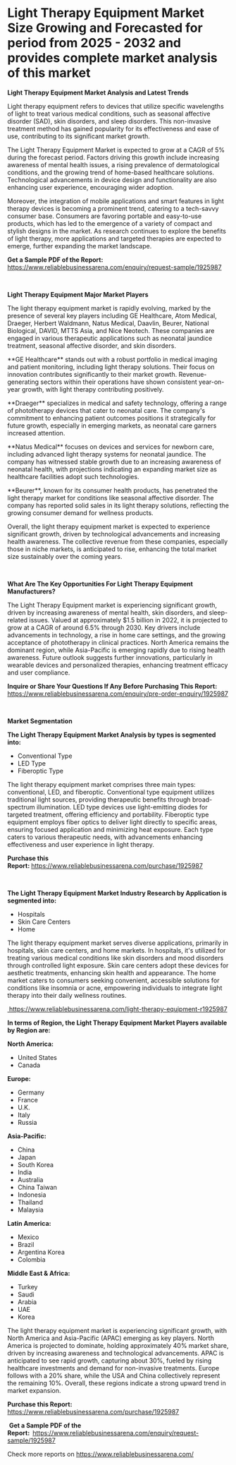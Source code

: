 <p><h1>Light Therapy Equipment Market Size Growing and Forecasted for period from 2025 - 2032 and provides complete market analysis of this market</h1></p><p><strong>Light Therapy Equipment Market Analysis and Latest Trends</strong></p>
<p><p>Light therapy equipment refers to devices that utilize specific wavelengths of light to treat various medical conditions, such as seasonal affective disorder (SAD), skin disorders, and sleep disorders. This non-invasive treatment method has gained popularity for its effectiveness and ease of use, contributing to its significant market growth.</p><p>The Light Therapy Equipment Market is expected to grow at a CAGR of 5% during the forecast period. Factors driving this growth include increasing awareness of mental health issues, a rising prevalence of dermatological conditions, and the growing trend of home-based healthcare solutions. Technological advancements in device design and functionality are also enhancing user experience, encouraging wider adoption.</p><p>Moreover, the integration of mobile applications and smart features in light therapy devices is becoming a prominent trend, catering to a tech-savvy consumer base. Consumers are favoring portable and easy-to-use products, which has led to the emergence of a variety of compact and stylish designs in the market. As research continues to explore the benefits of light therapy, more applications and targeted therapies are expected to emerge, further expanding the market landscape.</p></p>
<p><strong>Get a Sample PDF of the Report:&nbsp;</strong> <a href="https://www.reliablebusinessarena.com/enquiry/request-sample/1925987?utm_campaign=2635&utm_medium=2&utm_source=Github&utm_content=ia&utm_term=03032025&utm_id=light-therapy-equipment">https://www.reliablebusinessarena.com/enquiry/request-sample/1925987</a></p>
<p>&nbsp;</p>
<p><strong>Light Therapy Equipment Major Market Players</strong></p>
<p><p>The light therapy equipment market is rapidly evolving, marked by the presence of several key players including GE Healthcare, Atom Medical, Draeger, Herbert Waldmann, Natus Medical, Daavlin, Beurer, National Biological, DAVID, MTTS Asia, and Nice Neotech. These companies are engaged in various therapeutic applications such as neonatal jaundice treatment, seasonal affective disorder, and skin disorders.</p><p>**GE Healthcare** stands out with a robust portfolio in medical imaging and patient monitoring, including light therapy solutions. Their focus on innovation contributes significantly to their market growth. Revenue-generating sectors within their operations have shown consistent year-on-year growth, with light therapy contributing positively.</p><p>**Draeger** specializes in medical and safety technology, offering a range of phototherapy devices that cater to neonatal care. The company's commitment to enhancing patient outcomes positions it strategically for future growth, especially in emerging markets, as neonatal care garners increased attention.</p><p>**Natus Medical** focuses on devices and services for newborn care, including advanced light therapy systems for neonatal jaundice. The company has witnessed stable growth due to an increasing awareness of neonatal health, with projections indicating an expanding market size as healthcare facilities adopt such technologies.</p><p>**Beurer**, known for its consumer health products, has penetrated the light therapy market for conditions like seasonal affective disorder. The company has reported solid sales in its light therapy solutions, reflecting the growing consumer demand for wellness products.</p><p>Overall, the light therapy equipment market is expected to experience significant growth, driven by technological advancements and increasing health awareness. The collective revenue from these companies, especially those in niche markets, is anticipated to rise, enhancing the total market size sustainably over the coming years.</p></p>
<p>&nbsp;</p>
<p><strong>What Are The Key Opportunities For Light Therapy Equipment Manufacturers?</strong></p>
<p><p>The Light Therapy Equipment market is experiencing significant growth, driven by increasing awareness of mental health, skin disorders, and sleep-related issues. Valued at approximately $1.5 billion in 2022, it is projected to grow at a CAGR of around 6.5% through 2030. Key drivers include advancements in technology, a rise in home care settings, and the growing acceptance of phototherapy in clinical practices. North America remains the dominant region, while Asia-Pacific is emerging rapidly due to rising health awareness. Future outlook suggests further innovations, particularly in wearable devices and personalized therapies, enhancing treatment efficacy and user compliance.</p></p>
<p><strong>Inquire or Share Your Questions If Any Before Purchasing This Report:</strong> <a href="https://www.reliablebusinessarena.com/enquiry/pre-order-enquiry/1925987?utm_campaign=2635&utm_medium=2&utm_source=Github&utm_content=ia&utm_term=03032025&utm_id=light-therapy-equipment">https://www.reliablebusinessarena.com/enquiry/pre-order-enquiry/1925987</a></p>
<p>&nbsp;</p>
<p><strong>Market Segmentation</strong></p>
<p><strong>The Light Therapy Equipment Market Analysis by types is segmented into:</strong></p>
<p><ul><li>Conventional Type</li><li>LED Type</li><li>Fiberoptic Type</li></ul></p>
<p><p>The light therapy equipment market comprises three main types: conventional, LED, and fiberoptic. Conventional type equipment utilizes traditional light sources, providing therapeutic benefits through broad-spectrum illumination. LED type devices use light-emitting diodes for targeted treatment, offering efficiency and portability. Fiberoptic type equipment employs fiber optics to deliver light directly to specific areas, ensuring focused application and minimizing heat exposure. Each type caters to various therapeutic needs, with advancements enhancing effectiveness and user experience in light therapy.</p></p>
<p><strong>Purchase this Report:&nbsp;</strong><a href="https://www.reliablebusinessarena.com/purchase/1925987?utm_campaign=2635&utm_medium=2&utm_source=Github&utm_content=ia&utm_term=03032025&utm_id=light-therapy-equipment">https://www.reliablebusinessarena.com/purchase/1925987</a></p>
<p>&nbsp;</p>
<p><strong>The Light Therapy Equipment Market Industry Research by Application is segmented into:</strong></p>
<p><ul><li>Hospitals</li><li>Skin Care Centers</li><li>Home</li></ul></p>
<p><p>The light therapy equipment market serves diverse applications, primarily in hospitals, skin care centers, and home markets. In hospitals, it's utilized for treating various medical conditions like skin disorders and mood disorders through controlled light exposure. Skin care centers adopt these devices for aesthetic treatments, enhancing skin health and appearance. The home market caters to consumers seeking convenient, accessible solutions for conditions like insomnia or acne, empowering individuals to integrate light therapy into their daily wellness routines.</p></p>
<p><a href="https://www.reliablebusinessarena.com/light-therapy-equipment-r1925987?utm_campaign=2635&utm_medium=2&utm_source=Github&utm_content=ia&utm_term=03032025&utm_id=light-therapy-equipment">&nbsp;https://www.reliablebusinessarena.com/light-therapy-equipment-r1925987</a></p>
<p><strong>In terms of Region, the Light Therapy Equipment Market Players available by Region are:</strong></p>
<p>
    <p> <strong> North America: </strong>
        <ul>
            <li>United States</li>
            <li>Canada</li>
        </ul>
        </p> 
    <p> <strong> Europe: </strong>
        <ul>
            <li>Germany</li>
            <li>France</li>
            <li>U.K.</li>
            <li>Italy</li>
            <li>Russia</li>
        </ul>
        </p> 
    <p> <strong> Asia-Pacific: </strong>
        <ul>
            <li>China</li>
            <li>Japan</li>
            <li>South Korea</li>
            <li>India</li>
            <li>Australia</li>
            <li>China Taiwan</li>
            <li>Indonesia</li>
            <li>Thailand</li>
            <li>Malaysia</li>
        </ul>
        </p> 
    <p> <strong> Latin America: </strong>
        <ul>
            <li>Mexico</li>
            <li>Brazil</li>
            <li>Argentina Korea</li>
            <li>Colombia</li>
        </ul>
        </p> 
    <p> <strong> Middle East & Africa: </strong>
        <ul>
            <li>Turkey</li>
            <li>Saudi</li>
            <li>Arabia</li>
            <li>UAE</li>
            <li>Korea</li>
        </ul>
    </p>
    </p>
<p><p>The light therapy equipment market is experiencing significant growth, with North America and Asia-Pacific (APAC) emerging as key players. North America is projected to dominate, holding approximately 40% market share, driven by increasing awareness and technological advancements. APAC is anticipated to see rapid growth, capturing about 30%, fueled by rising healthcare investments and demand for non-invasive treatments. Europe follows with a 20% share, while the USA and China collectively represent the remaining 10%. Overall, these regions indicate a strong upward trend in market expansion.</p></p>
<p><strong>Purchase this Report: </strong><a href="https://www.reliablebusinessarena.com/purchase/1925987?utm_campaign=2635&utm_medium=2&utm_source=Github&utm_content=ia&utm_term=03032025&utm_id=light-therapy-equipment">https://www.reliablebusinessarena.com/purchase/1925987</a></p>
<p>&nbsp;<strong>Get a Sample PDF of the Report:&nbsp;&nbsp;</strong><a href="https://www.reliablebusinessarena.com/enquiry/request-sample/1925987?utm_campaign=2635&utm_medium=2&utm_source=Github&utm_content=ia&utm_term=03032025&utm_id=light-therapy-equipment">https://www.reliablebusinessarena.com/enquiry/request-sample/1925987</a></p>
<p><strong></strong></p>
<p>Check more reports on <a href="https://www.reliablebusinessarena.com/?utm_campaign=2635&utm_medium=2&utm_source=Github&utm_content=ia&utm_term=03032025&utm_id=light-therapy-equipment">https://www.reliablebusinessarena.com/</a></p>